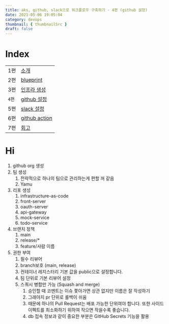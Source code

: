 ```yaml
---
title: aks, github, slack으로 워크플로우 구축하기 - 4편 (github 설정)
date: 2021-05-06 19:05:04
category: devops
thumbnail: { thumbnailSrc }
draft: false
---
```


# Index

|       |                                                            |
| ----- | ---------------------------------------------------------- |
| 1편   | [소개](/devops/workflows-with-aks-github-slack-1)          |
| 2편   | [blueprint](/devops/workflows-with-aks-github-slack-2)     |
| 3편   | [인프라 생성](/devops/workflows-with-aks-github-slack-3)   |
| `4편` | [github 설정](/devops/workflows-with-aks-github-slack-4)   |
| 5편   | [slack 설정](/devops/workflows-with-aks-github-slack-5)    |
| 6편   | [github action](/devops/workflows-with-aks-github-slack-6) |
| 7편   | [회고](/devops/workflows-with-aks-github-slack-7)          |

# Hi

1. github org 생성
2. 팀 생성
   1. 전략적으로 하나의 팀으로 관리하는게 편할 꺼 같음
   2. Yamu
3. 리포 생성
   1. infrastructure-as-code
   2. front-server
   3. oauth-server
   4. api-gateway
   5. mock-service
   6. todo-service
4. 브랜치 정책
   1. main
   2. release/\*
   3. feature/사람 이름
5. 권한 부여
   1. 필수 리뷰어
   2. branch보호 (main, release)
   3. 컨테이너 레지스터리 기본 값을 public으로 설정합니다.
   4. 팀 단위로 기본 리뷰어 설정
   5. 스쿼시 병합만 가능 (Squash and merge)
      1. 승인할 때 코멘트는 이슈 쫓아가면 상관 없지만 이름은 잘 작성하기
      2. 그래야지 pr 단위로 롤백이 쉬움
      3. 때문에 하나의 Pull Request는 배포 가능한 단위여야 합니다. 또한 사이드이펙트를 최소화하기 위하여 작으면 작을수록 좋습니다.
      4. db 접속 정보과 같이 중요한 부분은 GitHub Secrets 기능을 활용
